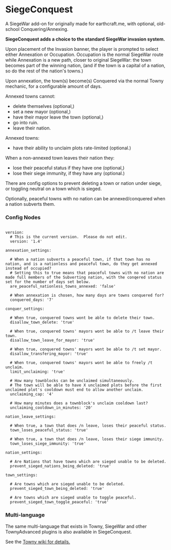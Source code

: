 # SiegeConquest
A SiegeWar add-on for originally made for earthcraft.me, with optional, old-school Conquering/Annexing.

**SiegeConquest adds a choice to the standard SiegeWar invasion system.**

Upon placement of the Invasion banner, the player is prompted to select either Annexation or Occupation. Occupation is the normal SiegeWar route while Annexation is a new path, closer to original SiegeWar: the town becomes part of the winning nation, (and if the town is a capital of a nation, so do the rest of the nation's towns.)

Upon annexation, the town(s) become(s) Conquered via the normal Towny mechanic, for a configurable amount of days.

Annexed towns cannot:
- delete themselves (optional,)
- set a new mayor (optional,)
- have their mayor leave the town (optional,)
- go into ruin.
- leave their nation.

Annexed towns:
- have their ability to unclaim plots rate-limited (optional.)

When a non-annexed town leaves their nation they:
- lose their peaceful status if they have one (optional,)
- lose their siege immunity, if they have any (optional.)

There are config options to prevent deleting a town or nation under siege, or toggling neutral on a town which is sieged.

Optionally, peaceful towns with no nation can be annexed/conquered when a nation subverts them.

### Config Nodes
```
  
version:
  # This is the current version.  Please do not edit.
  version: '1.4'
  
annexation_settings:
  
  # When a nation subverts a peaceful town, if that town has no nation, and is a nationless and peaceful town, do they get annexed instead of occupied?
  # Setting this to true means that peaceful towns with no nation are made full members of the Subverting nation, with the conqered status set for the number of days set below.
  are_peaceful_nationless_towns_annexed: 'false'
  
  # When annexation is chosen, how many days are towns conquered for?
  conquered_days: '7'
  
conquer_settings:
  
  # When true, conquered towns wont be able to delete their town.
  disallow_town_delete: 'true'
  
  # When true, conquered towns' mayors wont be able to /t leave their town.
  disallow_town_leave_for_mayor: 'true'
  
  # When true, conquered towns' mayors wont be able to /t set mayor.
  disallow_transfering_mayor: 'true'
  
  # When true, conquered towns' mayors wont be able to freely /t unclaim.
  limit_unclaiming: 'true'
  
  # How many townblocks can be unclaimed simultaneously.
  # The town will be able to have X unclaimed plots before the first unclaimed plot's cooldown must end to allow another unclaim.
  unclaiming_cap: '4'
  
  # How many minutes does a townblock's unclaim cooldown last?
  unclaiming_cooldown_in_minutes: '20'
  
nation_leave_settings:
  
  # When true, a town that does /n leave, loses their peaceful status.
  town_loses_peaceful_status: 'true'
  
  # When true, a town that does /n leave, loses their siege immunity.
  town_loses_siege_immunity: 'true'
  
nation_settings:
  
  # Are Nations that have towns which are sieged unable to be deleted.
  prevent_sieged_nations_being_deleted: 'true'
  
town_settings:
  
  # Are towns which are sieged unable to be deleted.
  prevent_sieged_town_being_deleted: 'true'
  
  # Are towns which are sieged unable to toggle peaceful.
  prevent_sieged_town_toggle_peaceful: 'true'
```

### Multi-language
The same multi-language that exists in Towny, SiegeWar and other TownyAdvanced plugins is also available in SiegeConquest.

See the [Towny wiki for details.](https://github.com/TownyAdvanced/Towny/wiki/How-Towny-Works#multi-language)
